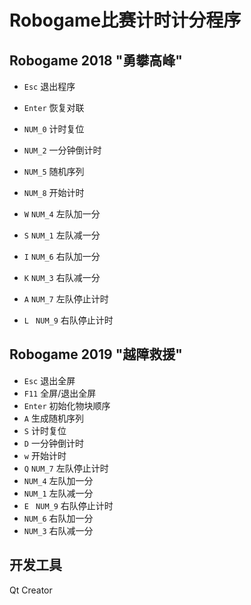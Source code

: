 # Robogame比赛计时计分程序
## Robogame 2018 "勇攀高峰" 

- `Esc` 退出程序

- `Enter` 恢复对联
- `NUM_0` 计时复位
- `NUM_2` 一分钟倒计时
- `NUM_5` 随机序列
- `NUM_8` 开始计时
- `W` `NUM_4` 左队加一分
- `S` `NUM_1` 左队减一分
- `I` `NUM_6` 右队加一分
- `K` `NUM_3` 右队减一分
- `A` `NUM_7` 左队停止计时
- `L ` `NUM_9` 右队停止计时



## Robogame 2019 "越障救援"

- `Esc` 退出全屏
- `F11` 全屏/退出全屏
- `Enter` 初始化物块顺序
- `A` 生成随机序列
- `S` 计时复位
- `D` 一分钟倒计时
- `w` 开始计时
- `Q` `NUM_7` 左队停止计时
- `NUM_4` 左队加一分
- `NUM_1` 左队减一分
- `E ` `NUM_9` 右队停止计时
- `NUM_6` 右队加一分
- `NUM_3` 右队减一分



## 开发工具

Qt Creator


